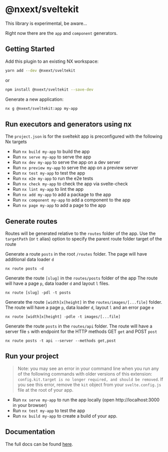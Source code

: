 # @nxext/sveltekit

This library is experimental, be aware...

Right now there are the `app` and `component` generators.

## Getting Started

Add this plugin to an existing NX workspace:

```bash
yarn add --dev @nxext/sveltekit
```

or

```bash
npm install @nxext/sveltekit --save-dev
```

Generate a new application:

```bash
nx g @nxext/sveltekit:app my-app
```

## Run executors and generators using nx

The `project.json` is for the sveltekit app is preconfigured with the following Nx targets

- Run `nx build my-app` to build the app
- Run `nx serve my-app` to serve the app
- Run `nx dev my-app` to serve the app on a dev server
- Run `nx preview my-app` to serve the app on a preview server
- Run `nx test my-app` to test the app
- Run `nx e2e my-app` to run the e2e tests
- Run `nx check my-app` to check the app via svelte-check
- Run `nx lint my-app` to lint the app
- Run `nx add my-app` to add a package to the app
- Run `nx component my-app` to add a component to the app
- Run `nx page my-app` to add a page to the app

## Generate routes

Routes will be generated relative to the `routes` folder of the app.
Use the `targetPath` (or `t` alias) option to specify the parent route folder target of the route

Generate a route `posts` in the root `/routes` folder.
The page will have additional data loader `d`

```
nx route posts -d
```

Generate the route `[slug]` in the `routes/posts` folder of the app
The route will have a page `p`, data loader `d` and layout `l` files.

```
nx route [slug] -pdl -t posts
```

Generate the route `[width]x[height]` in the `routes/images/[...file]` folder.
The route will have a page `p`, data loader `d`, layout `l` and an error page `e`

```
nx route [width]x[height] -pdle -t images/[...file]
```

Generate the route `posts` in the `routes/api` folder.
The route will have a server file `s` with endpoint for the HTTP methods GET `get` and POST `post`

```
nx route posts -t api --server --methods get,post
```

## Run your project

> Note: you may see an error in your command line when you run any of the following commands with older versions of this extension: `config.kit.target is no longer required, and should be removed`. If you see this error, remove the `kit` object from your `svelte.config.js` file at the root of your app.

- Run `nx serve my-app` to run the app locally (open http://localhost:3000 in your browser)
- Run `nx test my-app` to test the app
- Run `nx build my-app` to create a build of your app.

## Documentation

The full docs can be found [here](https://nxext.dev/docs/sveltekit/overview).

